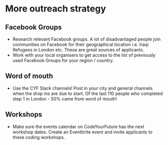 # More outreach strategy

## Facebook Groups

* Research relevant Facebook groups. A lot of disadvantaged people join communities on Facebook for their geographical location i.e. Iraqi Refugees in London etc. These are great sources of applicants.
* Work with your local organisers to get access to the list of previously used Facebook Groups for your region / country.



## Word of mouth

* Use the CYF Slack channels! Post in your city and general channels when the drop ins are due to start. Of the last 110 people who completed step 1 in London - 50% came from word of mouth! 

## Workshops

* Make sure the events calendar on CodeYourFuture has the next workshop dates. Create an Eventbrite event and invite applicants to these coding workshops.  
